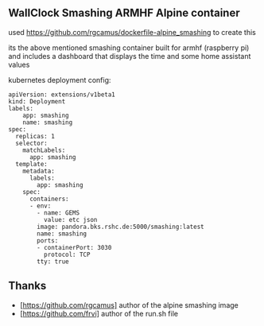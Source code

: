 ## WallClock Smashing ARMHF Alpine container

used https://github.com/rgcamus/dockerfile-alpine_smashing to create this 

its the above mentioned smashing container built for armhf (raspberry pi) and includes a dashboard that displays the time and some home assistant values 

kubernetes deployment config:
```
apiVersion: extensions/v1beta1
kind: Deployment
labels:
    app: smashing
    name: smashing
spec:
  replicas: 1
  selector:
    matchLabels:
      app: smashing
  template:
    metadata:
      labels:
        app: smashing
    spec:
      containers:
      - env:
        - name: GEMS
          value: etc json
        image: pandora.bks.rshc.de:5000/smashing:latest
        name: smashing
        ports:
        - containerPort: 3030
          protocol: TCP
        tty: true
```

## Thanks
- [https://github.com/rgcamus] author of the alpine smashing image
- [https://github.com/frvi] author of the run.sh file


